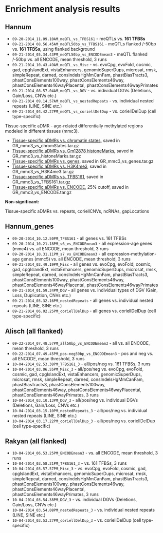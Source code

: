 Enrichment analysis results
===
Hannum
------
- `09-20-2014_11.09.10AM_meQTL_vs_TFBS161` - meQTLs vs. **161 TFBSs**
- `09-21-2014_08.56.45AM_meQTL50bp_vs_TFBS161` - meQTLs flanked /-50bp vs. **161 TFBSs**, using flanked background
- `09-21-2014_05.34.43PM_meQTL50bp_vs_ENCODEmean3` - meQTL flanked /-50bp vs. all ENCODE, mean threshold, 3 runs
- `09-21-2014_10.43.49AM_meQTL_vs_Misc` - vs. evoCpg, evoFold, cosmic, gad, cpgIslandExt, vistaEnhancers, genomicSuperDups, microsat, rmsk, simpleRepeat, darned, consIndelsHgMmCanFam, phastBiasTracts3, phastConsElements100way, phastConsElements46way, phastConsElements46wayPlacental, phastConsElements46wayPrimates
- `09-21-2014_08.57.04AM_meQTL_vs_DGV` - vs. individual DGVs (Deletions, Gain/Loss, CNVs etc.)
- `09-21-2014_09.14.57AM_meQTL_vs_nestedRepeats` - vs. individual nested repeats (LINE, SINE etc.)
- `09-21-2014_04.42.27PM_meQTL_vs_coriellDelDup` - vs. coriellDelDup (cell type-specific)

Tissue-specific aDMR - age-related differentially methylated regions modeled in different tissues (mmc3).
- [Tissue-specific aDMRs vs. chromatin states](http://genomerunner.org/result?id=khc6j46oojtys5rnq4u14cnhs3bvxsfn), saved in GR_mmc3_vs_chromStates.tar.gz
- [Tissue-specific aDMRs vs. Gm12878 histoneMarks](http://genomerunner.org/result?id=e5ocsbs9ue7fdrjxxnco6y26febe5kfd), saved in GR_mmc3_vs_histoneMarks.tar.gz
- [Tissue-specific aDMRs vs. genes](http://genomerunner.org/result?id=kdr4lz5iaaqn7lwturdflyryf0hepsie), saved in GR_mmc3_vs_genes.tar.gz
- [Tissue-specific aDMRs vs. H3K4me3](http://genomerunner.org/result?id=lwnuddp7rg03if2nq2087uyupe8qsry8), saved in GR_mmc3_vs_H3K4me3.tar.gz
- [Tissue-specific aDMRs vs. TFBS161](http://genomerunner.org/result?id=4ua0eqss17qevd1dup5l7z6ca1rnspmn), saved in GR_mmc3_vs_TFBS161.tar.gz
- [Tissue-specific aDMRs vs. ENCODE](http://genomerunner.org/result?id=i41j4lt6wcqmpyhl02ttpy2ddi5yljnc), 25% cutoff, saved in GR_mmc3_vs_ENCODE.tar.gz

**Non-significant:**

Tissue-specific aDMRs vs. repeats, coriellCNVs, ncRNAs, gapLocations

Hannum_genes
------------
- `09-20-2014_10.12.50PM_TFBS161` - all genes vs. 161 TFBSs
- `09-20-2014_10.21.18PM_s6_vs_ENCODEmean3` - all expression-age genes (mmc4) vs. all ENCODE, mean threshold, 3 runs
- `09-20-2014_10.31.11PM_s7_vs_ENCODEmean3` - all expression-methylation-age genes (mmc5) vs. all ENCODE, mean threshold, 3 runs
- `09-21-2014_02.49.19PM_Misc` - all genes vs. evoCpg, evoFold, cosmic, gad, cpgIslandExt, vistaEnhancers, genomicSuperDups, microsat, rmsk, simpleRepeat, darned, consIndelsHgMmCanFam, phastBiasTracts3, phastConsElements100way, phastConsElements46way, phastConsElements46wayPlacental, phastConsElements46wayPrimates
- `09-21-2014_01.59.34PM_DGV` - all genes vs. individual types of DGV (Gain, Loss, Duplication, CNVs etc.)
- `09-21-2014_05.32.16PM_nestedRepeats` - all genes vs. individual nested repeats (LINE, SINE etc.)
- `09-21-2014_06.02.25PM_coriellDelDup` - all genes vs. coriellDelDup (cell type-specific)

Alisch (all flanked)
-----------------------------------
- `09-22-2014_07.48.57PM_all50bp_vs_ENCODEmean3` - all vs. all ENCODE, mean threshold, 3 runs
- `09-22-2014_07.49.45PM_pos-neg50bp_vs_ENCODEmean3` - pos and neg vs. all ENCODE, mean threshold, 3 runs
- `10-04-2014_02.53.38PM_TFBS161_3` - all/pos/neg vs. 161 TFBSs, 3 runs
- `10-04-2014_03.06.55PM_Misc_3` - all/pos/neg vs. evoCpg, evoFold, cosmic, gad, cpgIslandExt, vistaEnhancers, genomicSuperDups, microsat, rmsk, simpleRepeat, darned, consIndelsHgMmCanFam, phastBiasTracts3, phastConsElements100way, phastConsElements46way, phastConsElements46wayPlacental, phastConsElements46wayPrimates, 3 runs
- `10-04-2014_03.10.13PM_DGV_3` - all/pos/neg vs. individual DGVs (Deletions, Gain/Loss, CNVs etc.)
- `10-04-2014_03.15.10PM_nestedRepeats_3` - all/pos/neg vs. individual nested repeats (LINE, SINE etc.)
- `10-04-2014_03.17.22PM_coriellDelDup_3` - all/pos/neg vs. coriellDelDup (cell type-specific)

Rakyan (all flanked)
-----------------------------------
- `10-04-2014_06.53.25PM_ENCODEmean3` - vs. all ENCODE, mean threshold, 3 runs
- `10-04-2014_03.58.31PM_TFBS161_3` - vs. 161 TFBSs, 3 runs
- `10-04-2014_03.57.57PM_Misc_3` - vs. evoCpg, evoFold, cosmic, gad, cpgIslandExt, vistaEnhancers, genomicSuperDups, microsat, rmsk, simpleRepeat, darned, consIndelsHgMmCanFam, phastBiasTracts3, phastConsElements100way, phastConsElements46way, phastConsElements46wayPlacental, phastConsElements46wayPrimates, 3 runs
- `10-04-2014_03.54.38PM_DGV_3` - vs. individual DGVs (Deletions, Gain/Loss, CNVs etc.)
- `10-04-2014_03.54.08PM_nestedRepeats_3` - vs. individual nested repeats (LINE, SINE etc.)
- `10-04-2014_03.53.27PM_coriellDelDup_3` - vs. coriellDelDup (cell type-specific)